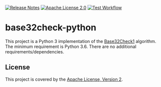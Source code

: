 [![Release Notes](https://img.shields.io/github/release/bitmarck-service/base32check-python.svg)](https://github.com/bitmarck-service/base32check-python/releases/latest)
[![Apache License 2.0](https://img.shields.io/github/license/bitmarck-service/base32check-python.svg)](https://www.apache.org/licenses/LICENSE-2.0)
[![Test Workflow](https://github.com/bitmarck-service/base32check-python/workflows/test/badge.svg)](https://github.com/bitmarck-service/base32check-python/actions?query=workflow%3Atest)

# base32check-python

This project is a Python 3 implementation of the [Base32Check1](https://base32check.org/) algorithm.
The minimum requirement is Python 3.6.
There are no additional requirements/dependencies.

## License

This project is covered by the [Apache License, Version 2](LICENSE).
